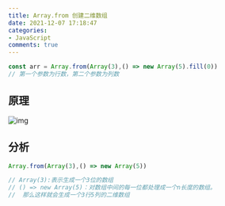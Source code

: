 ```yaml
---
title: Array.from 创建二维数组
date: 2021-12-07 17:18:47
categories:
- JavaScript
comments: true
---
```


```js
const arr = Array.from(Array(3),() => new Array(5).fill(0))
// 第一个参数为行数，第二个参数为列数
```

<!-- more -->



## 原理

![img](https://upload-images.jianshu.io/upload_images/21468397-ec00710c9e7fd4a1.png?imageMogr2/auto-orient/strip|imageView2/2/w/916/format/webp)

## 分析
```js
Array.from(Array(3),() => new Array(5))

// Array(3):表示生成一个3位的数组
// () => new Array(5)：对数组中间的每一位都处理成一个n长度的数组。
//  那么这样就会生成一个3行5列的二维数组
```

